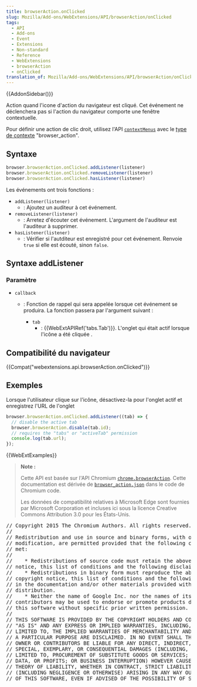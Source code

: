 ```yaml
---
title: browserAction.onClicked
slug: Mozilla/Add-ons/WebExtensions/API/browserAction/onClicked
tags:
  - API
  - Add-ons
  - Event
  - Extensions
  - Non-standard
  - Reference
  - WebExtensions
  - browserAction
  - onClicked
translation_of: Mozilla/Add-ons/WebExtensions/API/browserAction/onClicked
---
```

{{AddonSidebar()}}

Action quand l'icone d'action du navigateur est cliqué. Cet événement ne déclenchera pas si l'action du navigateur comporte une fenêtre contextuelle.

Pour définir une action de clic droit, utilisez l'API [`contextMenus`](/fr/Add-ons/WebExtensions/API/contextMenus)  avec le [type de contexte](/fr/Add-ons/WebExtensions/API/contextMenus/ContextType) "browser_action".

## Syntaxe

```js
browser.browserAction.onClicked.addListener(listener)
browser.browserAction.onClicked.removeListener(listener)
browser.browserAction.onClicked.hasListener(listener)
```

Les événements ont trois fonctions :

- `addListener(listener)`
  - : Ajoutez un auditeur à cet événement.
- `removeListener(listener)`
  - : Arretez d'écouter cet événement. L'argument de l'auditeur est l'auditeur à supprimer.
- `hasListener(listener)`
  - : Vérifier si l'autditeur est enregistré pour cet événement. Renvoie `true` si elle est écouté, sinon  `false`.

## Syntaxe addListener

### Paramètre

- `callback`

  - : Fonction de rappel qui sera appelée lorsque cet événement se produira. La fonction passera par l'argument suivant :

    - `tab`
      - : {{WebExtAPIRef('tabs.Tab')}}. L'onglet qui était actif lorsque l'icône a été cliquée .

## Compatibilité du navigateur

{{Compat("webextensions.api.browserAction.onClicked")}}

## Exemples

Lorsque l'utilisateur clique sur l'icône, désactivez-la pour l'onglet actif et enregistrez l'URL de l'onglet

```js
browser.browserAction.onClicked.addListener((tab) => {
  // disable the active tab
  browser.browserAction.disable(tab.id);
  // requires the "tabs" or "activeTab" permission
  console.log(tab.url);
});
```

{{WebExtExamples}}

> **Note :**
>
> Cette API est basée sur l'API Chromium [`chrome.browserAction`](https://developer.chrome.com/extensions/browserAction). Cette documentation est dérivée de [`browser_action.json`](https://chromium.googlesource.com/chromium/src/+/master/chrome/common/extensions/api/browser_action.json) dans le code de Chromium code.
>
> Les données de compatibilité relatives à Microsoft Edge sont fournies par Microsoft Corporation et incluses ici sous la licence Creative Commons Attribution 3.0 pour les États-Unis.

<div class="hidden"><pre>// Copyright 2015 The Chromium Authors. All rights reserved.
//
// Redistribution and use in source and binary forms, with or without
// modification, are permitted provided that the following conditions are
// met:
//
//    * Redistributions of source code must retain the above copyright
// notice, this list of conditions and the following disclaimer.
//    * Redistributions in binary form must reproduce the above
// copyright notice, this list of conditions and the following disclaimer
// in the documentation and/or other materials provided with the
// distribution.
//    * Neither the name of Google Inc. nor the names of its
// contributors may be used to endorse or promote products derived from
// this software without specific prior written permission.
//
// THIS SOFTWARE IS PROVIDED BY THE COPYRIGHT HOLDERS AND CONTRIBUTORS
// "AS IS" AND ANY EXPRESS OR IMPLIED WARRANTIES, INCLUDING, BUT NOT
// LIMITED TO, THE IMPLIED WARRANTIES OF MERCHANTABILITY AND FITNESS FOR
// A PARTICULAR PURPOSE ARE DISCLAIMED. IN NO EVENT SHALL THE COPYRIGHT
// OWNER OR CONTRIBUTORS BE LIABLE FOR ANY DIRECT, INDIRECT, INCIDENTAL,
// SPECIAL, EXEMPLARY, OR CONSEQUENTIAL DAMAGES (INCLUDING, BUT NOT
// LIMITED TO, PROCUREMENT OF SUBSTITUTE GOODS OR SERVICES; LOSS OF USE,
// DATA, OR PROFITS; OR BUSINESS INTERRUPTION) HOWEVER CAUSED AND ON ANY
// THEORY OF LIABILITY, WHETHER IN CONTRACT, STRICT LIABILITY, OR TORT
// (INCLUDING NEGLIGENCE OR OTHERWISE) ARISING IN ANY WAY OUT OF THE USE
// OF THIS SOFTWARE, EVEN IF ADVISED OF THE POSSIBILITY OF SUCH DAMAGE.
</pre></div>
